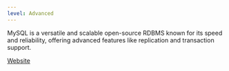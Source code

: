 ```yaml
---
level: Advanced
---
```


MySQL is a versatile and scalable open-source RDBMS known for its speed and reliability, offering advanced features like replication and transaction support.

[Website](https://www.mysql.com/)
